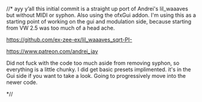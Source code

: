 //*
ayy y’all this initial commit is a straight up port of Andrei's lil_waaaves but without MIDI or syphon. Also using the ofxGui addon. 
I'm using this as a starting point of working on the gui and modulation side, because starting from VW 2.5 was too much of a head ache.


https://github.com/ex-zee-ex/lil_waaaves_sqrt-PI-


https://www.patreon.com/andrei_jay


Did not fuck with the code too much aside from removing syphon, so everything is a little chunky. 
I did get basic presets implimented. it's in the Gui side if you want to take a look.
Going to progressively move into the newer code.









*//
